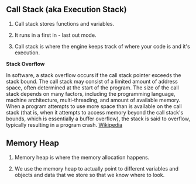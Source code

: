 ## Call Stack (aka Execution Stack)

1. Call stack stores functions and variables.

2. It runs in a first in - last out mode.

3. Call stack is where the engine keeps track of where your code is and it's execution.

**Stack Overflow**

In software, a stack overflow occurs if the call stack pointer exceeds the stack bound. The call stack may consist of a limited amount of address space, often determined at the start of the program. The size of the call stack depends on many factors, including the programming language, machine architecture, multi-threading, and amount of available memory. When a program attempts to use more space than is available on the call stack (that is, when it attempts to access memory beyond the call stack's bounds, which is essentially a buffer overflow), the stack is said to overflow, typically resulting in a program crash. [Wikipedia](https://en.wikipedia.org/wiki/Stack_overflow)

## Memory Heap

1. Memory heap is where the memory allocation happens.

2. We use the memory heap to actually point to different variables and objects and data that we store so that we know where to look.
